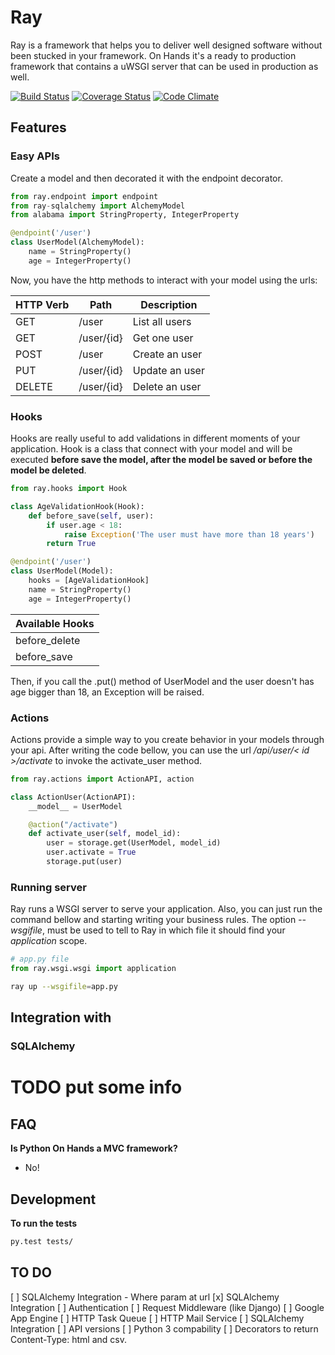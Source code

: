 # Ray

Ray is a framework that helps you to deliver well designed software without been stucked in your framework. On Hands it's a ready to production framework that contains a uWSGI server that can be used in production as well.

[![Build Status](https://travis-ci.org/felipevolpone/ray.svg?branch=master)](https://travis-ci.org/felipevolpone/ray)
[![Coverage Status](https://coveralls.io/repos/felipevolpone/ray/badge.svg?branch=master&service=github)](https://coveralls.io/github/felipevolpone/ray?branch=master)
[![Code Climate](https://codeclimate.com/github/felipevolpone/ray/badges/gpa.svg)](https://codeclimate.com/github/felipevolpone/ray)

## Features

### Easy APIs
Create a model and then decorated it with the endpoint decorator.
```python
from ray.endpoint import endpoint
from ray-sqlalchemy import AlchemyModel
from alabama import StringProperty, IntegerProperty

@endpoint('/user')
class UserModel(AlchemyModel):
    name = StringProperty()
    age = IntegerProperty()
```
Now, you have the http methods to interact with your model using the urls:

|HTTP Verb | Path | Description          |
|--------- | ---- | -------------------- |
|  GET     | /user| List all users       |
|  GET     | /user/{id} | Get one user   |
|  POST    | /user| Create an user       |
|  PUT     | /user/{id} | Update an user |
|  DELETE  | /user/{id} | Delete an user |


### Hooks
Hooks are really useful to add validations in different moments of your application. Hook is a class that connect with your model and will be executed **before save the model, after the model be saved or before the model be deleted**.
```python
from ray.hooks import Hook

class AgeValidationHook(Hook):
    def before_save(self, user):
        if user.age < 18:
            raise Exception('The user must have more than 18 years')
        return True

@endpoint('/user')
class UserModel(Model):
    hooks = [AgeValidationHook]
    name = StringProperty()
    age = IntegerProperty()
```
| Available Hooks |
| --------------- |
|  before_delete  |
|  before_save    |


Then, if you call the .put() method of UserModel and the user doesn't has age bigger than 18, an Exception will be raised.

### Actions
Actions provide a simple way to you create behavior in your models through your api. After writing the code bellow, you can use the url */api/user/< id >/activate* to invoke the activate_user method.
```python
from ray.actions import ActionAPI, action

class ActionUser(ActionAPI):
    __model__ = UserModel

    @action("/activate")
    def activate_user(self, model_id):
        user = storage.get(UserModel, model_id)
        user.activate = True
        storage.put(user)
```

### Running server
Ray runs a WSGI server to serve your application. Also, you can just run the command bellow and starting writing your business rules. The option *--wsgifile*, must be used to tell to Ray in which file it should find your *application* scope.

```python
# app.py file
from ray.wsgi.wsgi import application
```

```bash
ray up --wsgifile=app.py
```

## Integration with

### SQLAlchemy
# TODO put some info

## FAQ
**Is Python On Hands a MVC framework?**
- No!

## Development
**To run the tests**
```bash
py.test tests/
```

## TO DO
[ ] SQLAlchemy Integration - Where param at url
[x] SQLAlchemy Integration
[ ] Authentication
[ ] Request Middleware (like Django)
[ ] Google App Engine
[ ] HTTP Task Queue
[ ] HTTP Mail Service
[ ] SQLAlchemy Integration
[ ] API versions
[ ] Python 3 compability
[ ] Decorators to return Content-Type: html and csv.
